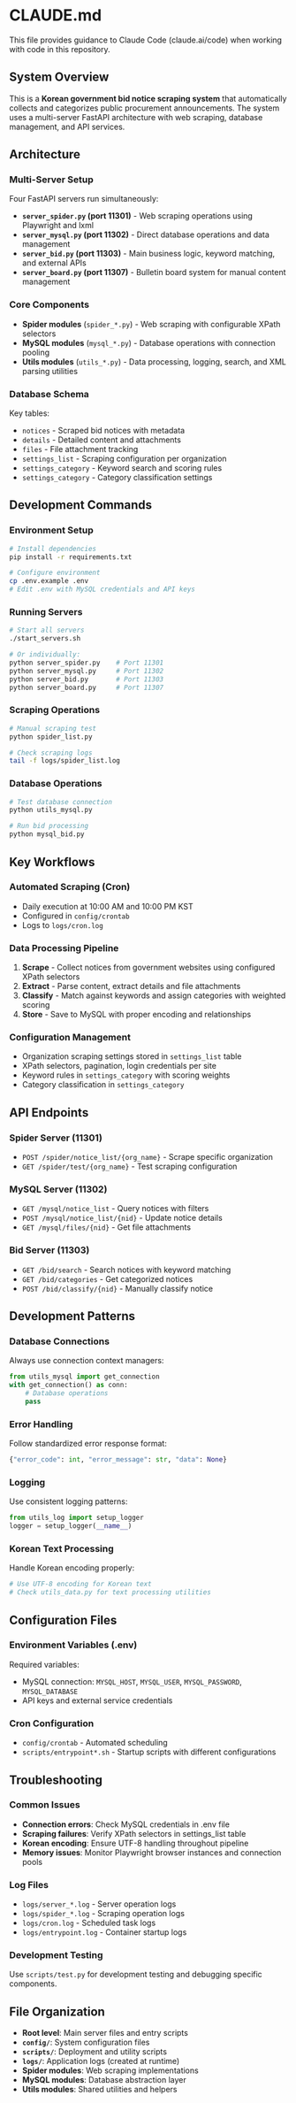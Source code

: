 # CLAUDE.md

This file provides guidance to Claude Code (claude.ai/code) when working with code in this repository.

## System Overview

This is a **Korean government bid notice scraping system** that automatically collects and categorizes public procurement announcements. The system uses a multi-server FastAPI architecture with web scraping, database management, and API services.

## Architecture

### Multi-Server Setup
Four FastAPI servers run simultaneously:
- **`server_spider.py` (port 11301)** - Web scraping operations using Playwright and lxml
- **`server_mysql.py` (port 11302)** - Direct database operations and data management  
- **`server_bid.py` (port 11303)** - Main business logic, keyword matching, and external APIs
- **`server_board.py` (port 11307)** - Bulletin board system for manual content management

### Core Components
- **Spider modules** (`spider_*.py`) - Web scraping with configurable XPath selectors
- **MySQL modules** (`mysql_*.py`) - Database operations with connection pooling
- **Utils modules** (`utils_*.py`) - Data processing, logging, search, and XML parsing utilities

### Database Schema
Key tables:
- `notices` - Scraped bid notices with metadata
- `details` - Detailed content and attachments
- `files` - File attachment tracking  
- `settings_list` - Scraping configuration per organization
- `settings_category` - Keyword search and scoring rules
- `settings_category` - Category classification settings

## Development Commands

### Environment Setup
```bash
# Install dependencies
pip install -r requirements.txt

# Configure environment
cp .env.example .env
# Edit .env with MySQL credentials and API keys
```

### Running Servers
```bash
# Start all servers
./start_servers.sh

# Or individually:
python server_spider.py    # Port 11301
python server_mysql.py     # Port 11302  
python server_bid.py       # Port 11303
python server_board.py     # Port 11307
```

### Scraping Operations
```bash
# Manual scraping test
python spider_list.py

# Check scraping logs
tail -f logs/spider_list.log
```

### Database Operations
```bash
# Test database connection
python utils_mysql.py

# Run bid processing
python mysql_bid.py
```

## Key Workflows

### Automated Scraping (Cron)
- Daily execution at 10:00 AM and 10:00 PM KST
- Configured in `config/crontab`
- Logs to `logs/cron.log`

### Data Processing Pipeline
1. **Scrape** - Collect notices from government websites using configured XPath selectors
2. **Extract** - Parse content, extract details and file attachments  
3. **Classify** - Match against keywords and assign categories with weighted scoring
4. **Store** - Save to MySQL with proper encoding and relationships

### Configuration Management
- Organization scraping settings stored in `settings_list` table
- XPath selectors, pagination, login credentials per site
- Keyword rules in `settings_category` with scoring weights
- Category classification in `settings_category`

## API Endpoints

### Spider Server (11301)
- `POST /spider/notice_list/{org_name}` - Scrape specific organization
- `GET /spider/test/{org_name}` - Test scraping configuration

### MySQL Server (11302) 
- `GET /mysql/notice_list` - Query notices with filters
- `POST /mysql/notice_list/{nid}` - Update notice details
- `GET /mysql/files/{nid}` - Get file attachments

### Bid Server (11303)
- `GET /bid/search` - Search notices with keyword matching
- `GET /bid/categories` - Get categorized notices  
- `POST /bid/classify/{nid}` - Manually classify notice

## Development Patterns

### Database Connections
Always use connection context managers:
```python
from utils_mysql import get_connection
with get_connection() as conn:
    # Database operations
    pass
```

### Error Handling
Follow standardized error response format:
```python
{"error_code": int, "error_message": str, "data": None}
```

### Logging
Use consistent logging patterns:
```python
from utils_log import setup_logger
logger = setup_logger(__name__)
```

### Korean Text Processing
Handle Korean encoding properly:
```python
# Use UTF-8 encoding for Korean text
# Check utils_data.py for text processing utilities
```

## Configuration Files

### Environment Variables (.env)
Required variables:
- MySQL connection: `MYSQL_HOST`, `MYSQL_USER`, `MYSQL_PASSWORD`, `MYSQL_DATABASE`  
- API keys and external service credentials

### Cron Configuration
- `config/crontab` - Automated scheduling
- `scripts/entrypoint*.sh` - Startup scripts with different configurations

## Troubleshooting

### Common Issues
- **Connection errors**: Check MySQL credentials in .env file
- **Scraping failures**: Verify XPath selectors in settings_list table
- **Korean encoding**: Ensure UTF-8 handling throughout pipeline
- **Memory issues**: Monitor Playwright browser instances and connection pools

### Log Files
- `logs/server_*.log` - Server operation logs
- `logs/spider_*.log` - Scraping operation logs  
- `logs/cron.log` - Scheduled task logs
- `logs/entrypoint.log` - Container startup logs

### Development Testing
Use `scripts/test.py` for development testing and debugging specific components.

## File Organization

- **Root level**: Main server files and entry scripts
- **`config/`**: System configuration files  
- **`scripts/`**: Deployment and utility scripts
- **`logs/`**: Application logs (created at runtime)
- **Spider modules**: Web scraping implementations
- **MySQL modules**: Database abstraction layer
- **Utils modules**: Shared utilities and helpers